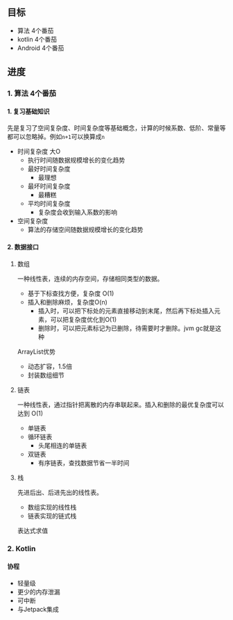 ## 目标

- 算法 4个番茄
- kotlin 4个番茄
- Android 4个番茄

## 进度

### 1. 算法 4个番茄

#### 1. 复习基础知识

   先是复习了空间复杂度、时间复杂度等基础概念，计算的时候系数、低阶、常量等都可以忽略掉。例如`n+1`可以换算成`n`

   - 时间复杂度 大O
     - 执行时间随数据规模增长的变化趋势
     - 最好时间复杂度
       - 最理想
     - 最坏时间复杂度
       - 最糟糕
     - 平均时间复杂度
       - 复杂度会收到输入系数的影响
   - 空间复杂度
     - 算法的存储空间随数据规模增长的变化趋势

#### 2. 数据接口

1. 数组

   一种线性表，连续的内存空间，存储相同类型的数据。

   - 基于下标查找方便，复杂度 O(1)
   - 插入和删除麻烦，复杂度O(n)
     - 插入时，可以把下标处的元素直接移动到末尾，然后再下标处插入元素，可以把复杂度优化到O(1)
     - 删除时，可以把元素标记为已删除，待需要时才删除。jvm gc就是这种

   ArrayList优势

   - 动态扩容，1.5倍
   - 封装数组细节

2. 链表

   一种线性表，通过指针把离散的内存串联起来。插入和删除的最优复杂度可以达到 O(1)

   - 单链表
   - 循环链表
     - 头尾相连的单链表
   - 双链表
     - 有序链表，查找数据节省一半时间

3. 栈

   先进后出、后进先出的线性表。

   - 数组实现的线性栈
   - 链表实现的链式栈

   表达式求值

### 2. Kotlin

#### 协程

- 轻量级
- 更少的内存泄漏
- 可中断
- 与Jetpack集成